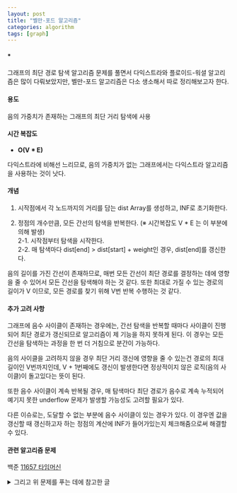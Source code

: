 ```yaml
---
layout: post
title: "벨만-포드 알고리즘"
categories: algorithm
tags: [graph]
---
```


#### *
그래프의 최단 경로 탐색 알고리즘 문제를 풀면서 다익스트라와 플로이드-워셜 알고리즘은 많이 다뤄보았지만, 벨만-포드 알고리즘은 다소 생소해서 따로 정리해보고자 한다.
<br>

#### 용도
음의 가중치가 존재하는 그래프의 최단 거리 탐색에 사용
<br>

#### 시간 복잡도
- **O(V * E)**

다익스트라에 비해선 느리므로, 음의 가중치가 없는 그래프에서는 다익스트라 알고리즘을 사용하는 것이 낫다.
<br>

#### 개념
1. 시작점에서 각 노드까지의 거리를 담는 dist Array를 생성하고, INF로 초기화한다.

2. 정점의 개수만큼, 모든 간선의 탐색을 반복한다. (※ 시간복잡도 V * E 는 이 부분에 의해 발생)\
    2-1. 시작점부터 탐색을 시작한다.\
    2-2. 매 탐색마다 dist[end] > dist[start] + weight인 경우, dist[end]를 갱신한다.

음의 길이를 가진 간선이 존재하므로, 매번 모든 간선이 최단 경로를 결정하는 데에 영향을 줄 수 있어서 모든 간선을 탐색해야 하는 것 같다. 또한 최대로 가질 수 있는 경로의 길이가 V 이므로, 모든 경로를 찾기 위해 V번 반복 수행하는 것 같다.
<br>

#### 추가 고려 사항
그래프에 음수 사이클이 존재하는 경우에는, 간선 탐색을 반복할 때마다 사이클이 진행되어 최단 경로가 갱신되므로 알고리즘이 제 기능을 하지 못하게 된다.
이 경우는 모든 간선을 탐색하는 과정을 한 번 더 거침으로 분간이 가능하다.  

음의 사이클을 고려하지 않을 경우 최단 거리 갱신에 영향을 줄 수 있는건 경로의 최대 길이인 V번까지인데, V + 1번째에도 갱신이 발생한다면 정상적이지 않은 로직(음의 사이클)이 돌고있다는 뜻이 된다.

또한 음수 사이클이 계속 반복될 경우, 매 탐색마다 최단 경로가 음수로 계속 누적되어 예기지 못한 underflow 문제가 발생할 가능성도 고려할 필요가 있다.

다른 이슈로는, 도달할 수 없는 부분에 음수 사이클이 있는 경우가 있다. 이 경우엔 값을 갱신할 때 갱신하고자 하는 정점의 계산에 INF가 들어가있는지 체크해줌으로써 해결할 수 있다.
<br>

#### 관련 알고리즘 문제

백준 [11657 타임머신](https://www.acmicpc.net/problem/11657)


<details>
<summary>그리고 위 문제를 푸는 데에 참고한 글</summary>
<div markdown="1">

- 음수 사이클이 존재하는 경우 underflow  
[https://www.acmicpc.net/board/view/50448](https://www.acmicpc.net/board/view/50448)

- 닿지 않는 부분에 있는 음수 사이클  
[https://www.acmicpc.net/board/view/52434](https://www.acmicpc.net/board/view/52434)
</div>
</details>